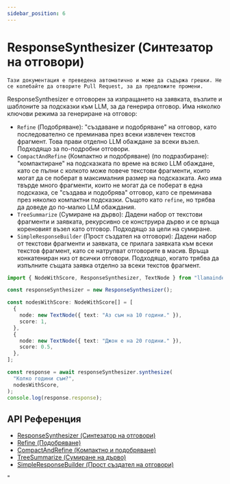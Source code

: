 ```yaml
---
sidebar_position: 6
---
```


# ResponseSynthesizer (Синтезатор на отговори)

`Тази документация е преведена автоматично и може да съдържа грешки. Не се колебайте да отворите Pull Request, за да предложите промени.`

ResponseSynthesizer е отговорен за изпращането на заявката, възлите и шаблоните за подсказки към LLM, за да генерира отговор. Има няколко ключови режима за генериране на отговор:

- `Refine` (Подобряване): "създаване и подобряване" на отговор, като последователно се преминава през всеки извлечен текстов фрагмент. Това прави отделно LLM обаждане за всеки възел. Подходящо за по-подробни отговори.
- `CompactAndRefine` (Компактно и подобряване) (по подразбиране): "компактиране" на подсказката по време на всяко LLM обаждане, като се пълни с колкото може повече текстови фрагменти, които могат да се поберат в максималния размер на подсказката. Ако има твърде много фрагменти, които не могат да се поберат в една подсказка, се "създава и подобрява" отговор, като се преминава през няколко компактни подсказки. Същото като `refine`, но трябва да доведе до по-малко LLM обаждания.
- `TreeSummarize` (Сумиране на дърво): Дадени набор от текстови фрагменти и заявката, рекурсивно се конструира дърво и се връща кореновият възел като отговор. Подходящо за цели на сумиране.
- `SimpleResponseBuilder` (Прост създател на отговори): Дадени набор от текстови фрагменти и заявката, се прилага заявката към всеки текстов фрагмент, като се натрупват отговорите в масив. Връща конкатениран низ от всички отговори. Подходящо, когато трябва да изпълните същата заявка отделно за всеки текстов фрагмент.

```typescript
import { NodeWithScore, ResponseSynthesizer, TextNode } from "llamaindex";

const responseSynthesizer = new ResponseSynthesizer();

const nodesWithScore: NodeWithScore[] = [
  {
    node: new TextNode({ text: "Аз съм на 10 години." }),
    score: 1,
  },
  {
    node: new TextNode({ text: "Джон е на 20 години." }),
    score: 0.5,
  },
];

const response = await responseSynthesizer.synthesize(
  "Колко години съм?",
  nodesWithScore,
);
console.log(response.response);
```

## API Референция

- [ResponseSynthesizer (Синтезатор на отговори)](../../api/classes/ResponseSynthesizer.md)
- [Refine (Подобряване)](../../api/classes/Refine.md)
- [CompactAndRefine (Компактно и подобряване)](../../api/classes/CompactAndRefine.md)
- [TreeSummarize (Сумиране на дърво)](../../api/classes/TreeSummarize.md)
- [SimpleResponseBuilder (Прост създател на отговори)](../../api/classes/SimpleResponseBuilder.md)

"
